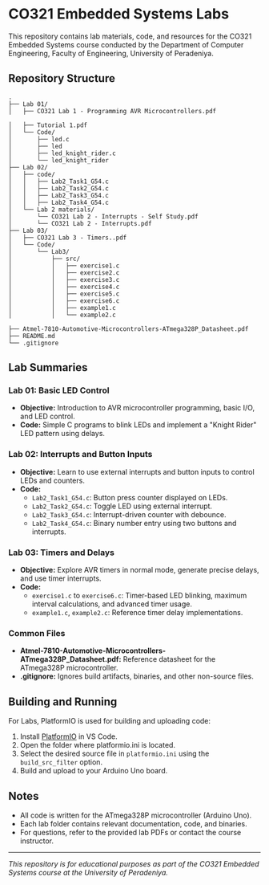 # CO321 Embedded Systems Labs

This repository contains lab materials, code, and resources for the CO321 Embedded Systems course conducted by the Department of Computer Engineering, Faculty of Engineering, University of Peradeniya.

## Repository Structure

```
.
├── Lab 01/
│   ├── CO321 Lab 1 - Programming AVR Microcontrollers.pdf

│   ├── Tutorial 1.pdf
│   └── Code/
│       ├── led.c
│       ├── led
│       ├── led_knight_rider.c
│       └── led_knight_rider
├── Lab 02/
│   ├── code/
│   │   ├── Lab2_Task1_G54.c
│   │   ├── Lab2_Task2_G54.c
│   │   ├── Lab2_Task3_G54.c
│   │   ├── Lab2_Task4_G54.c
│   └── Lab 2 materials/
│       └── CO321 Lab 2 - Interrupts - Self Study.pdf
│       └── CO321 Lab 2 - Interrupts.pdf
├── Lab 03/
│   ├── CO321 Lab 3 - Timers..pdf
│   └── Code/
│       └── Lab3/
│           ├── src/
│           │   ├── exercise1.c
│           │   ├── exercise2.c
│           │   ├── exercise3.c
│           │   ├── exercise4.c
│           │   ├── exercise5.c
│           │   ├── exercise6.c
│           │   ├── example1.c
│           │   └── example2.c

├── Atmel-7810-Automotive-Microcontrollers-ATmega328P_Datasheet.pdf
├── README.md
└── .gitignore
```

## Lab Summaries

### Lab 01: Basic LED Control
- **Objective:** Introduction to AVR microcontroller programming, basic I/O, and LED control.
- **Code:** Simple C programs to blink LEDs and implement a "Knight Rider" LED pattern using delays.

### Lab 02: Interrupts and Button Inputs
- **Objective:** Learn to use external interrupts and button inputs to control LEDs and counters.
- **Code:** 
  - `Lab2_Task1_G54.c`: Button press counter displayed on LEDs.
  - `Lab2_Task2_G54.c`: Toggle LED using external interrupt.
  - `Lab2_Task3_G54.c`: Interrupt-driven counter with debounce.
  - `Lab2_Task4_G54.c`: Binary number entry using two buttons and interrupts.

### Lab 03: Timers and Delays
- **Objective:** Explore AVR timers in normal mode, generate precise delays, and use timer interrupts.
- **Code:** 
  - `exercise1.c` to `exercise6.c`: Timer-based LED blinking, maximum interval calculations, and advanced timer usage.
  - `example1.c`, `example2.c`: Reference timer delay implementations.

### Common Files
- **Atmel-7810-Automotive-Microcontrollers-ATmega328P_Datasheet.pdf:** Reference datasheet for the ATmega328P microcontroller.
- **.gitignore:** Ignores build artifacts, binaries, and other non-source files.

## Building and Running

For Labs, PlatformIO is used for building and uploading code:

1. Install [PlatformIO](https://platformio.org/) in VS Code.
2. Open the folder where platformio.ini is located.
3. Select the desired source file in `platformio.ini` using the `build_src_filter` option.
4. Build and upload to your Arduino Uno board.

## Notes

- All code is written for the ATmega328P microcontroller (Arduino Uno).
- Each lab folder contains relevant documentation, code, and binaries.
- For questions, refer to the provided lab PDFs or contact the course instructor.

---

*This repository is for educational purposes as part of the CO321 Embedded Systems course at the University of Peradeniya.*
